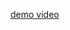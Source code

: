 [demo video](https://github.com/eason891023/BAIR_AI-and-Transportation/blob/main/2025-08-02_07-42-42.html)
